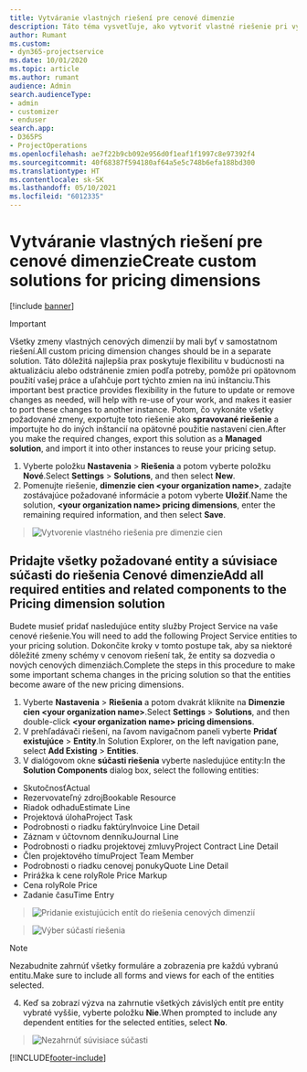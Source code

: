 ```yaml
---
title: Vytváranie vlastných riešení pre cenové dimenzie
description: Táto téma vysvetľuje, ako vytvoriť vlastné riešenie pri vytváraní vlastných cenových dimenzií.
author: Rumant
ms.custom:
- dyn365-projectservice
ms.date: 10/01/2020
ms.topic: article
ms.author: rumant
audience: Admin
search.audienceType:
- admin
- customizer
- enduser
search.app:
- D365PS
- ProjectOperations
ms.openlocfilehash: ae7f22b9cb092e956d0f1eaf1f1997c8e97392f4
ms.sourcegitcommit: 40f68387f594180af64a5e5c748b6efa188bd300
ms.translationtype: HT
ms.contentlocale: sk-SK
ms.lasthandoff: 05/10/2021
ms.locfileid: "6012335"
---
```

# <a name="create-custom-solutions-for-pricing-dimensions"></a><span data-ttu-id="39631-103">Vytváranie vlastných riešení pre cenové dimenzie</span><span class="sxs-lookup"><span data-stu-id="39631-103">Create custom solutions for pricing dimensions</span></span>

[!include [banner](../includes/psa-now-project-operations.md)]

> [!IMPORTANT]
> <span data-ttu-id="39631-104">Všetky zmeny vlastných cenových dimenzií by mali byť v samostatnom riešení.</span><span class="sxs-lookup"><span data-stu-id="39631-104">All custom pricing dimension changes should be in a separate solution.</span></span> <span data-ttu-id="39631-105">Táto dôležitá najlepšia prax poskytuje flexibilitu v budúcnosti na aktualizáciu alebo odstránenie zmien podľa potreby, pomôže pri opätovnom použití vašej práce a uľahčuje port týchto zmien na inú inštanciu.</span><span class="sxs-lookup"><span data-stu-id="39631-105">This important best practice provides flexibility in the future to update or remove changes as needed, will help with re-use of your work, and makes it easier to port these changes to another instance.</span></span> <span data-ttu-id="39631-106">Potom, čo vykonáte všetky požadované zmeny, exportujte toto riešenie ako **spravované riešenie** a importujte ho do iných inštancií na opätovné použitie nastavení cien.</span><span class="sxs-lookup"><span data-stu-id="39631-106">After you make the required changes, export this solution as a **Managed solution**, and import it into other instances to reuse your pricing setup.</span></span>

1. <span data-ttu-id="39631-107">Vyberte položku **Nastavenia** > **Riešenia** a potom vyberte položku **Nové**.</span><span class="sxs-lookup"><span data-stu-id="39631-107">Select **Settings** > **Solutions**, and then select **New**.</span></span> 
2. <span data-ttu-id="39631-108">Pomenujte riešenie, **dimenzie cien \<your organization name>**, zadajte zostávajúce požadované informácie a potom vyberte **Uložiť**.</span><span class="sxs-lookup"><span data-stu-id="39631-108">Name the solution, **\<your organization name> pricing dimensions**, enter the remaining required information, and then select **Save**.</span></span>

> ![Vytvorenie vlastného riešenia pre dimenzie cien](media/Creation-of-custom-pricing-dimension-solution.PNG)
  
## <a name="add-all-required-entities-and-related-components-to-the-pricing-dimension-solution"></a><span data-ttu-id="39631-110">Pridajte všetky požadované entity a súvisiace súčasti do riešenia Cenové dimenzie</span><span class="sxs-lookup"><span data-stu-id="39631-110">Add all required entities and related components to the Pricing dimension solution</span></span>
<span data-ttu-id="39631-111">Budete musieť pridať nasledujúce entity služby Project Service na vaše cenové riešenie.</span><span class="sxs-lookup"><span data-stu-id="39631-111">You will need to add the following Project Service entities to your pricing solution.</span></span> <span data-ttu-id="39631-112">Dokončite kroky v tomto postupe tak, aby sa niektoré dôležité zmeny schémy v cenovom riešení tak, že entity sa dozvedia o nových cenových dimenziách.</span><span class="sxs-lookup"><span data-stu-id="39631-112">Complete the steps in this procedure to make some important schema changes in the pricing solution so that the entities become aware of the new pricing dimensions.</span></span>

1. <span data-ttu-id="39631-113">Vyberte **Nastavenia** > **Riešenia** a potom dvakrát kliknite na **Dimenzie cien \<your organization name>**.</span><span class="sxs-lookup"><span data-stu-id="39631-113">Select **Settings** > **Solutions**, and then double-click **\<your organization name> pricing dimensions**.</span></span> 
2. <span data-ttu-id="39631-114">V prehľadávači riešení, na ľavom navigačnom paneli vyberte **Pridať existujúce** > **Entity**.</span><span class="sxs-lookup"><span data-stu-id="39631-114">In Solution Explorer, on the left navigation pane, select **Add Existing** > **Entities**.</span></span>
3. <span data-ttu-id="39631-115">V dialógovom okne **súčasti riešenia** vyberte nasledujúce entity:</span><span class="sxs-lookup"><span data-stu-id="39631-115">In the **Solution Components** dialog box, select the following entities:</span></span>

- <span data-ttu-id="39631-116">Skutočnosť</span><span class="sxs-lookup"><span data-stu-id="39631-116">Actual</span></span>
- <span data-ttu-id="39631-117">Rezervovateľný zdroj</span><span class="sxs-lookup"><span data-stu-id="39631-117">Bookable Resource</span></span>
- <span data-ttu-id="39631-118">Riadok odhadu</span><span class="sxs-lookup"><span data-stu-id="39631-118">Estimate Line</span></span>
- <span data-ttu-id="39631-119">Projektová úloha</span><span class="sxs-lookup"><span data-stu-id="39631-119">Project Task</span></span>
- <span data-ttu-id="39631-120">Podrobnosti o riadku faktúry</span><span class="sxs-lookup"><span data-stu-id="39631-120">Invoice Line Detail</span></span>
- <span data-ttu-id="39631-121">Záznam v účtovnom denníku</span><span class="sxs-lookup"><span data-stu-id="39631-121">Journal Line</span></span>
- <span data-ttu-id="39631-122">Podrobnosti o riadku projektovej zmluvy</span><span class="sxs-lookup"><span data-stu-id="39631-122">Project Contract Line Detail</span></span>
- <span data-ttu-id="39631-123">Člen projektového tímu</span><span class="sxs-lookup"><span data-stu-id="39631-123">Project Team Member</span></span>
- <span data-ttu-id="39631-124">Podrobnosti o riadku cenovej ponuky</span><span class="sxs-lookup"><span data-stu-id="39631-124">Quote Line Detail</span></span>
- <span data-ttu-id="39631-125">Prirážka k cene roly</span><span class="sxs-lookup"><span data-stu-id="39631-125">Role Price Markup</span></span>
- <span data-ttu-id="39631-126">Cena roly</span><span class="sxs-lookup"><span data-stu-id="39631-126">Role Price</span></span> 
- <span data-ttu-id="39631-127">Zadanie času</span><span class="sxs-lookup"><span data-stu-id="39631-127">Time Entry</span></span> 

> ![Pridanie existujúcich entít do riešenia cenových dimenzií](media/Existing-entities-to-PD-solution.png)

> ![Výber súčastí riešenia](media/Dimension-Components.png)

> [!NOTE]
> <span data-ttu-id="39631-130">Nezabudnite zahrnúť všetky formuláre a zobrazenia pre každú vybranú entitu.</span><span class="sxs-lookup"><span data-stu-id="39631-130">Make sure to include all forms and views for each of the entities selected.</span></span>

4. <span data-ttu-id="39631-131">Keď sa zobrazí výzva na zahrnutie všetkých závislých entít pre entity vybraté vyššie, vyberte položku **Nie**.</span><span class="sxs-lookup"><span data-stu-id="39631-131">When prompted to include any dependent entities for the selected entities, select **No**.</span></span>

> ![Nezahrnúť súvisiace súčasti](media/Do-not-include-required.png)




[!INCLUDE[footer-include](../includes/footer-banner.md)]
